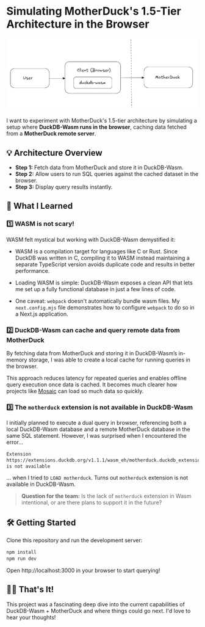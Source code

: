 # Simulating MotherDuck's 1.5-Tier Architecture in the Browser

![1.5-tier architecture](15tierarch.png)

I want to experiment with MotherDuck's 1.5-tier architecture by simulating a setup where **DuckDB-Wasm runs in the browser**, caching data fetched from a **MotherDuck remote server**.

## 💡 Architecture Overview

-   **Step 1:** Fetch data from MotherDuck and store it in DuckDB-Wasm.
-   **Step 2:** Allow users to run SQL queries against the cached dataset in the browser.
-   **Step 3:** Display query results instantly.

## 🚀 What I Learned

### 1️⃣ WASM is not scary!

WASM felt mystical but working with DuckDB-Wasm demystified it:

-   WASM is a compilation target for languages like C or Rust. Since DuckDB was written in C, compiling it to WASM instead maintaining a separate TypeScript version avoids duplicate code and results in better performance.

-   Loading WASM is simple: DuckDB-Wasm exposes a clean API that lets me set up a fully functional database in just a few lines of code.

-   One caveat: `webpack` doesn't automatically bundle wasm files. My `next.config.mjs` file demonstrates how to configure `webpack` to do so in a Next.js application.

### 2️⃣ DuckDB-Wasm can cache and query remote data from MotherDuck

By fetching data from MotherDuck and storing it in DuckDB-Wasm’s in-memory storage, I was able to create a local cache for running queries in the browser.

This approach reduces latency for repeated queries and enables offline query execution once data is cached. It becomes much clearer how projects like [Mosaic](https://github.com/uwdata/mosaic) can load so much data so quickly.

### 3️⃣ The `motherduck` extension is not available in DuckDB-Wasm

I initially planned to execute a dual query in browser, referencing both a local DuckDB-Wasm database and a remote MotherDuck database in the same SQL statement. However, I was surprised when I encountered the error...

```
Extension https://extensions.duckdb.org/v1.1.1/wasm_eh/motherduck.duckdb_extension.wasm is not available
```

... when I tried to `LOAD motherduck`. Turns out `motherduck` extension is not available in DuckDB-Wasm.

> **Question for the team:** Is the lack of `motherduck` extension in Wasm intentional, or are there plans to support it in the future?

## 🛠️ Getting Started

Clone this repository and run the development server:

```bash
npm install
npm run dev
```

Open http://localhost:3000 in your browser to start querying!

## 👋🏼 That's It!

This project was a fascinating deep dive into the current capabilities of DuckDB-Wasm + MotherDuck and where things could go next. I'd love to hear your thoughts!
